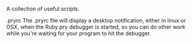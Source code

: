A collection of useful scripts.

.pryrc
The .pryrc file will display a desktop notification, either in linux or OSX, when the Ruby pry debugger is started, so you can do other work while you're waiting for your program to hit the debugger.
